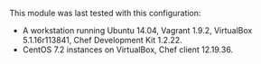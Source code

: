 This module  was last tested with this configuration:

* A workstation running Ubuntu 14.04, Vagrant 1.9.2, VirtualBox 5.1.16r113841, Chef Development Kit 1.2.22.
* CentOS 7.2 instances on VirtualBox, Chef client 12.19.36.
